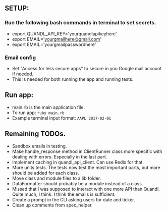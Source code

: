 ## SETUP:
### Run the following bash commands in terminal to set secrets.
- export QUANDL_API_KEY='yourquandlapikeyhere'
- export EMAIL='yourgmailhere@gmail.com'
- export EMAIL='yourgmailpasswordhere'

### Email config
- Set "Access for less secure apps" to secure in you Google mail account if needed.
- This is needed for both running the app and running tests.

## Run app:
- main.rb is the main application file.
- To run app: `ruby main.rb`
- Example terminal input format: `AAPL 2017-02-01`

## Remaining TODOs.
- Sandbox emails in testing.
- Make handle_response method in ClientRunner class more specific with dealing with errors. Especially in the last part.
- Implement caching in quandl_api_client. Can use Redis for that.
- More units tests. The tests now test the most important parts, but more should be added for each class.
- Move class and module files to a lib folder.
- DataFormatter should probably be a module instead of a class.
- Missed that I was supposed to interact with one more API than Quandl. Quite much, I think. I think the emails is sufficient.
- Create a prompt in the CLI asking users for date and ticker.
- Clean up comments from spec_helper.
